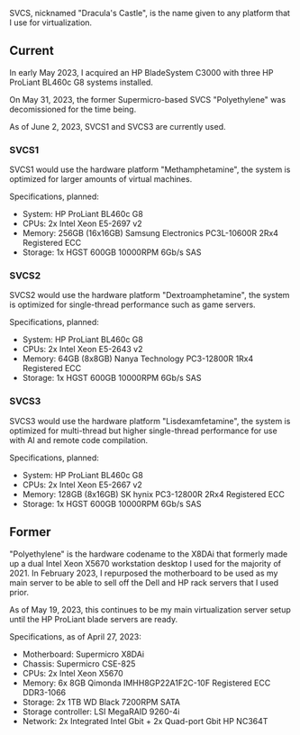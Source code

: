 SVCS, nicknamed "Dracula's Castle", is the name given to any platform that I use for virtualization.

## Current
In early May 2023, I acquired an HP BladeSystem C3000 with three HP ProLiant BL460c G8 systems installed.  

On May 31, 2023, the former Supermicro-based SVCS "Polyethylene" was decomissioned for the time being.  

As of June 2, 2023, SVCS1 and SVCS3 are currently used.

### SVCS1
SVCS1 would use the hardware platform "Methamphetamine", the system is optimized for larger amounts of virtual machines.

Specifications, planned:

- System: HP ProLiant BL460c G8
- CPUs: 2x Intel Xeon E5-2697 v2
- Memory: 256GB (16x16GB) Samsung Electronics PC3L-10600R 2Rx4 Registered ECC
- Storage: 1x HGST 600GB 10000RPM 6Gb/s SAS

### SVCS2
SVCS2 would use the hardware platform "Dextroamphetamine", the system is optimized for single-thread performance such as game servers. 

Specifications, planned:

- System: HP ProLiant BL460c G8
- CPUs: 2x Intel Xeon E5-2643 v2
- Memory: 64GB (8x8GB) Nanya Technology PC3-12800R 1Rx4 Registered ECC
- Storage: 1x HGST 600GB 10000RPM 6Gb/s SAS

### SVCS3
SVCS3 would use the hardware platform "Lisdexamfetamine", the system is optimized for multi-thread but higher single-thread performance for use with AI and remote code compilation.

Specifications, planned:

- System: HP ProLiant BL460c G8
- CPUs: 2x Intel Xeon E5-2667 v2
- Memory: 128GB (8x16GB) SK hynix PC3-12800R 2Rx4 Registered ECC
- Storage: 1x HGST 600GB 10000RPM 6Gb/s SAS

## Former 
"Polyethylene" is the hardware codename to the X8DAi that formerly made up a dual Intel Xeon X5670 workstation desktop I used for the majority of 2021. In February 2023, I repurposed the motherboard to be used as my main server to be able to sell off the Dell and HP rack servers that I used prior.

As of May 19, 2023, this continues to be my main virtualization server setup until the HP ProLiant blade servers are ready.

Specifications, as of April 27, 2023:

- Motherboard: Supermicro X8DAi
- Chassis: Supermicro CSE-825
- CPUs: 2x Intel Xeon X5670
- Memory: 6x 8GB Qimonda IMHH8GP22A1F2C-10F Registered ECC DDR3-1066
- Storage: 2x 1TB WD Black 7200RPM SATA
- Storage controller: LSI MegaRAID 9260-4i
- Network: 2x Integrated Intel Gbit + 2x Quad-port Gbit HP NC364T

